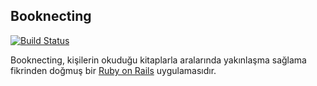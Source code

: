 ## Booknecting
[![Build Status](https://travis-ci.org/cihad/booknecting.png?branch=master)](https://travis-ci.org/cihad/booknecting)

Booknecting, kişilerin okuduğu kitaplarla aralarında yakınlaşma sağlama fikrinden doğmuş bir [Ruby on Rails](http://www.rubyonrails.org) uygulamasıdır.